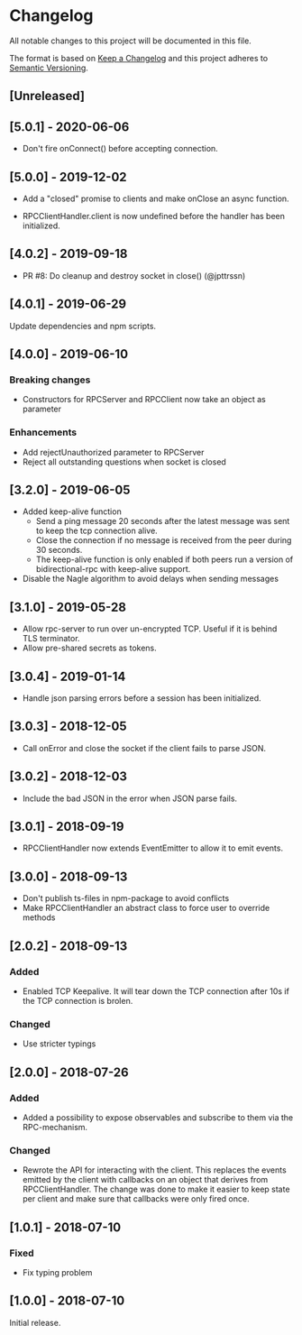 # Changelog

All notable changes to this project will be documented in this file.

The format is based on [Keep a Changelog](http://keepachangelog.com/en/1.0.0/)
and this project adheres to [Semantic Versioning](http://semver.org/spec/v2.0.0.html).

## [Unreleased]

## [5.0.1] - 2020-06-06

-   Don't fire onConnect() before accepting connection.

## [5.0.0] - 2019-12-02

-   Add a "closed" promise to clients
    and make onClose an async function.

-   RPCClientHandler.client is now undefined
    before the handler has been initialized.

## [4.0.2] - 2019-09-18

-   PR #8: Do cleanup and destroy socket in close() (@jpttrssn)

## [4.0.1] - 2019-06-29

Update dependencies and npm scripts.

## [4.0.0] - 2019-06-10

### Breaking changes

-   Constructors for RPCServer and RPCClient now take an object as parameter

### Enhancements

-   Add rejectUnauthorized parameter to RPCServer
-   Reject all outstanding questions when socket is closed

## [3.2.0] - 2019-06-05

-   Added keep-alive function
    -   Send a ping message 20 seconds after the latest message was sent to keep the tcp connection alive.
    -   Close the connection if no message is received from the peer during 30 seconds.
    -   The keep-alive function is only enabled if both peers run a version of bidirectional-rpc
        with keep-alive support.
-   Disable the Nagle algorithm to avoid delays when sending messages

## [3.1.0] - 2019-05-28

-   Allow rpc-server to run over un-encrypted TCP. Useful if it is behind TLS terminator.
-   Allow pre-shared secrets as tokens.

## [3.0.4] - 2019-01-14

-   Handle json parsing errors before a session has been initialized.

## [3.0.3] - 2018-12-05

-   Call onError and close the socket if the client fails to parse JSON.

## [3.0.2] - 2018-12-03

-   Include the bad JSON in the error when JSON parse fails.

## [3.0.1] - 2018-09-19

-   RPCClientHandler now extends EventEmitter to allow it to emit events.

## [3.0.0] - 2018-09-13

-   Don't publish ts-files in npm-package to avoid conflicts
-   Make RPCClientHandler an abstract class to force user to override methods

## [2.0.2] - 2018-09-13

### Added

-   Enabled TCP Keepalive. It will tear down the TCP connection after 10s if
    the TCP connection is brolen.

### Changed

-   Use stricter typings

## [2.0.0] - 2018-07-26

### Added

-   Added a possibility to expose observables and subscribe to them
    via the RPC-mechanism.

### Changed

-   Rewrote the API for interacting with the client. This replaces the events emitted
    by the client with callbacks on an object that derives from RPCClientHandler.
    The change was done to make it easier to keep state per client and make sure
    that callbacks were only fired once.

## [1.0.1] - 2018-07-10

### Fixed

-   Fix typing problem

## [1.0.0] - 2018-07-10

Initial release.
